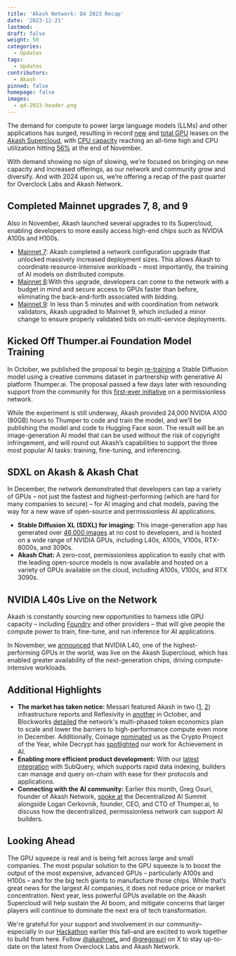 ```yaml
---
title: 'Akash Network: Q4 2023 Recap'
date: '2023-12-21'
lastmod: 
draft: false
weight: 50
categories:
  - Updates
tags:
  - Updates
contributors:
  - Akash
pinned: false
homepage: false
images: 
  - q4-2023-header.png
---
```

The demand for compute to power large language models (LLMs) and other applications has surged, resulting in record [new](https://x.com/akashnet_/status/1727369913994739853?s=20) and [total GPU](https://twitter.com/akashnet_/status/1732053939971879015?s=20) leases on the [Akash Supercloud](https://akash.network/blog/the-supercloud-for-ai-is-live/), with [CPU capacity](https://x.com/gregosuri/status/1729134681617248367?s=20) reaching an all-time high and CPU utilization hitting [56%](https://twitter.com/gregosuri/status/1730630993818644669?s=20) at the end of November. 

With demand showing no sign of slowing, we’re focused on bringing on new capacity and increased offerings, as our network and community grow and diversify. And with 2024 upon us, we’re offering a recap of the past quarter for Overclock Labs and Akash Network.

## Completed Mainnet upgrades 7, 8, and 9
Also in November, Akash launched several upgrades to its Supercloud, enabling developers to more easily access high-end chips such as NVIDIA A100s and H100s.
- [Mainnet 7](https://twitter.com/akashnet_/status/1722603953131524222?s=20): Akash completed a network configuration upgrade that unlocked massively increased deployment sizes. This allows Akash to coordinate resource-intensive workloads – most importantly, the training of AI models on distributed compute. 
- [Mainnet 8](https://twitter.com/akashnet_/status/1726630103302492283?s=20):With this upgrade, developers can come to the network with a budget in mind and secure access to GPUs faster than before, eliminating the back-and-forth associated with bidding. 
- [Mainnet 9](https://twitter.com/akashnet_/status/1729555310073766043?s=20): In less than 5 minutes and with coordination from network validators, Akash upgraded to Mainnet 9, which included a minor change to ensure properly validated bids on multi-service deployments.

## Kicked Off Thumper.ai Foundation Model Training
In October, we published the proposal to begin [re-training](https://twitter.com/akashnet_/status/1710041499671687259?s=20) a Stable Diffusion model using a creative commons dataset in partnership with generative AI platform Thumper.ai. The proposal passed a few days later with resounding support from the community for this [first-ever initiative](https://www.semafor.com/article/10/25/2023/the-ai-booms-chip-shortage-has-an-unlikely-hero-the-blockchain) on a permissionless network. 

While the experiment is still underway, Akash provided 24,000 NVIDIA A100 (80GB) hours to Thumper to code and train the model, and we’ll be publishing the model and code to Hugging Face soon. The result will be an image-generation AI model that can be used without the risk of copyright infringement, and will round out Akash’s capabilities to support the three most popular AI tasks: training, fine-tuning, and inferencing.

## SDXL on Akash & Akash Chat
In December, the network demonstrated that developers can tap a variety of GPUs – not just the fastest and highest-performing (which are hard for many companies to secure) – for AI imaging and chat models, paving the way for a new wave of open-source and permissionless AI applications.
- **Stable Diffusion XL (SDXL) for imaging:** This image-generation app has generated over [46,000 images](https://twitter.com/akashnet_/status/1734247634506838372) at no cost to developers, and is hosted on a wide range of NVIDIA GPUs, including L40s, A100s, V100s, RTX-8000s, and 3090s. 
- **Akash Chat:** A zero-cost, permissionless application to easily chat with the leading open-source models is now available and hosted on a variety of GPUs available on the cloud, including A100s, V100s, and RTX 3090s.

## NVIDIA L40s Live on the Network 
Akash is constantly sourcing new opportunities to harness idle GPU capacity – including [Foundry](https://foundrydigital.com/) and other providers – that will give people the compute power to train, fine-tune, and run inference for AI applications.

In November, we [announced](https://twitter.com/akashnet_/status/1722673189237490094?s=20) that NVIDIA L40, one of the highest-performing GPUs in the world, was live on the Akash Supercloud, which has enabled greater availability of the next-generation chips, driving compute-intensive workloads. 

## Additional Highlights
- **The market has taken notice:** Messari featured Akash in two ([1](https://twitter.com/akashnet_/status/1708869832043631087?s=20), [2](https://x.com/akashnet_/status/1719432757896421695?s=20)) infrastructure reports and Reflexivity in [another](https://twitter.com/MessariCrypto/status/1708866621173801238) in October, and Blockworks [detailed](https://twitter.com/blockworksres/status/1732401228687315366?s=20) the network's multi-phased token economics plan to scale and lower the barriers to high-performance compute even more in December. Additionally, Coinage [nominated](https://twitter.com/akashnet_/status/1725614932400419126?s=20) us as the Crypto Project of the Year, while Decrypt has [spotlighted](https://twitter.com/decryptmedia/status/1717224504525561868) our work for Achievement in AI.
- **Enabling more efficient product development:** With our [latest integration](https://twitter.com/akashnet_/status/1730664115528442303?s=20) with SubQuery, which supports rapid data indexing, builders can manage and query on-chain with ease for their protocols and applications.
- **Connecting with the AI community:** Earlier this month, Greg Osuri, founder of Akash Network, [spoke at](https://twitter.com/gregosuri/status/1729571486447411315?s=20) the Decentralized AI Summit alongside Logan Cerkovnik, founder, CEO, and CTO of Thumper.ai, to discuss how the decentralized, permissionless network can support AI builders. 

## Looking Ahead 
The GPU squeeze is real and is being felt across large and small companies. The most popular solution to the GPU squeeze is to boost the output of the most expensive, advanced GPUs – particularly A100s and H100s – and for the big tech giants to manufacture those chips. While that’s great news for the largest AI companies, it does not reduce price or market concentration. Next year, less powerful GPUs available on the Akash Supercloud will help sustain the AI boom, and mitigate concerns that larger players will continue to dominate the next era of tech transformation.

We're grateful for your support and involvement in our community–especially in our [Hackathon](https://x.com/akashnet_/status/1715435561392222384?s=20) earlier this fall–and are excited to work together to build from here. Follow [@akashnet_](https://twitter.com/akashnet_) and [@gregosuri](https://twitter.com/gregosuri) on X to stay up-to-date on the latest from Overclock Labs and Akash Network.